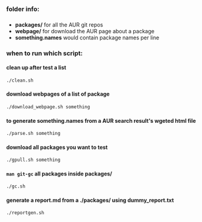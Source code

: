 ### folder info:
###
- **packages/** for all the AUR git repos
- **webpage/** for download the AUR page about a package
- **something.names** would contain package names per line
### when to run which script:

#### clean up after test a list
```sh
./clean.sh
```

#### download webpages of a list of package
```sh
./download_webpage.sh something
```

#### to generate something.names from a AUR search result's wgeted html file
```sh
./parse.sh something
```

#### download all packages you want to test
```sh
./gpull.sh something
```

#### `man git-gc` all packages inside **packages/**
```sh
./gc.sh
```

#### generate a **report.md** from a ./packages/ using **dummy_report.txt**
```sh
./reportgen.sh
```